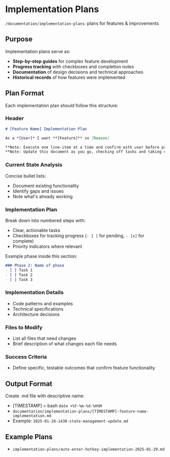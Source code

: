 # Implementation Plans

`/documentation/implementation-plans`: plans for features & improvements

## Purpose

Implementation plans serve as:
- **Step-by-step guides** for complex feature development
- **Progress tracking** with checkboxes and completion notes
- **Documentation** of design decisions and technical approaches
- **Historical records** of how features were implemented

## Plan Format

Each implementation plan should follow this structure:

### Header
```markdown
# [Feature Name] Implementation Plan

As a *[User]* I want **[Feature]** so [Reason]

**Note: Execute one line-item at a time and confirm with user before proceeding to next**
**Note: Update this document as you go, checking off tasks and taking notes needed for later**
```

### Current State Analysis
Concise bullet lists:
- Document existing functionality
- Identify gaps and issues
- Note what's already working

### Implementation Plan
Break down into numbered steps with:
- Clear, actionable tasks
- Checkboxes for tracking progress (`- [ ]` for pending, `- [x]` for complete)
- Priority indicators where relevant

Example phase inside this section:
```markdown
### Phase 2: Name of phase
- [ ] Task 1
- [ ] Task 2
- [ ] Task 3
```

### Implementation Details
- Code patterns and examples
- Technical specifications
- Architecture decisions

### Files to Modify
- List all files that need changes
- Brief description of what changes each file needs

### Success Criteria
- Define specific, testable outcomes that confirm feature functionality

## Output Format

Create .md file with descriptive name:
- [TIMESTAMP] = bash `date +%Y-%m-%d-%H%M`
- `documentation/implementation-plans/[TIMESTAMP]-feature-name-implementation.md`
- Example: `2025-01-28-1430-state-management-update.md`

## Example Plans

- `implementation-plans/auto-enter-hotkey-implementation-2025-01-29.md`